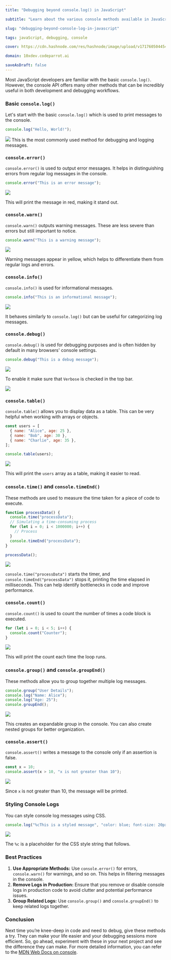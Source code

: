```yaml
---
title: "Debugging beyond console.log() in JavaScript"

subtitle: "Learn about the various console methods available in JavaScript for debugging and logging messages."

slug: "debugging-beyond-console-log-in-javascript"

tags: javaScript, debugging, console

cover: https://cdn.hashnode.com/res/hashnode/image/upload/v1717605044541/VMFH8jM1R.webp?auto=format

domain: 10xdev.codeparrot.ai

saveAsDraft: false
---
```


Most JavaScript developers are familiar with the basic `console.log()`. However, the console API offers many other methods that can be incredibly useful in both development and debugging workflows.

### Basic `console.log()`

Let's start with the basic `console.log()` which is used to print messages to the console.

```javascript
console.log("Hello, World!");
```

![](https://cdn.hashnode.com/res/hashnode/image/upload/v1717602776372/yR9V84n9r.png?auto=format)
This is the most commonly used method for debugging and logging messages.

### `console.error()`

`console.error()` is used to output error messages. It helps in distinguishing errors from regular log messages in the console.

```javascript
console.error("This is an error message");
```

![](https://cdn.hashnode.com/res/hashnode/image/upload/v1717602826130/csjO0YUGj.png?auto=format)

This will print the message in red, making it stand out.

### `console.warn()`

`console.warn()` outputs warning messages. These are less severe than errors but still important to notice.

```javascript
console.warn("This is a warning message");
```

![](https://cdn.hashnode.com/res/hashnode/image/upload/v1717602863488/xaOE9ZLjI.png?auto=format)

Warning messages appear in yellow, which helps to differentiate them from regular logs and errors.

### `console.info()`

`console.info()` is used for informational messages.

```javascript
console.info("This is an informational message");
```

![](https://cdn.hashnode.com/res/hashnode/image/upload/v1717602908638/wZIyzHzQa.png?auto=format)

It behaves similarly to `console.log()` but can be useful for categorizing log messages.

### `console.debug()`

`console.debug()` is used for debugging purposes and is often hidden by default in many browsers' console settings.

```javascript
console.debug("This is a debug message");
```

![](https://cdn.hashnode.com/res/hashnode/image/upload/v1717603092431/GMNga7Wge.png?auto=format)

To enable it make sure that `Verbose` is checked in the top bar.

![](https://cdn.hashnode.com/res/hashnode/image/upload/v1717603225265/UVsWL5bA0.png?auto=format)

### `console.table()`

`console.table()` allows you to display data as a table. This can be very helpful when working with arrays or objects.

```javascript
const users = [
  { name: "Alice", age: 25 },
  { name: "Bob", age: 30 },
  { name: "Charlie", age: 35 },
];

console.table(users);
```

![](https://cdn.hashnode.com/res/hashnode/image/upload/v1717603316367/bDPVHX7dX.png?auto=format)

This will print the `users` array as a table, making it easier to read.

### `console.time()` and `console.timeEnd()`

These methods are used to measure the time taken for a piece of code to execute.

```javascript
function processData() {
  console.time("processData");
  // Simulating a time-consuming process
  for (let i = 0; i < 1000000; i++) {
    // Process
  }
  console.timeEnd("processData");
}

processData();
```

![](https://cdn.hashnode.com/res/hashnode/image/upload/v1717603951155/Ss_aFfxVf.png?auto=format)

`console.time("processData")` starts the timer, and `console.timeEnd("processData")` stops it, printing the time elapsed in milliseconds. This can help identify bottlenecks in code and improve performance.

### `console.count()`

`console.count()` is used to count the number of times a code block is executed.

```javascript
for (let i = 0; i < 5; i++) {
  console.count("Counter");
}
```

![](https://cdn.hashnode.com/res/hashnode/image/upload/v1717603544889/KOsdLFTNl.png?auto=format)

This will print the count each time the loop runs.

### `console.group()` and `console.groupEnd()`

These methods allow you to group together multiple log messages.

```javascript
console.group("User Details");
console.log("Name: Alice");
console.log("Age: 25");
console.groupEnd();
```

![](https://cdn.hashnode.com/res/hashnode/image/upload/v1717603600402/MlxNun_v8.png?auto=format)

This creates an expandable group in the console. You can also create nested groups for better organization.

### `console.assert()`

`console.assert()` writes a message to the console only if an assertion is false.

```javascript
const x = 10;
console.assert(x > 10, "x is not greater than 10");
```

![](https://cdn.hashnode.com/res/hashnode/image/upload/v1717603763457/j99LQUfCM.png?auto=format)

Since `x` is not greater than 10, the message will be printed.

### Styling Console Logs

You can style console log messages using CSS.

```javascript
console.log("%cThis is a styled message", "color: blue; font-size: 20px;");
```

![](https://cdn.hashnode.com/res/hashnode/image/upload/v1717603814168/VUOV4fH4T.png?auto=format)

The `%c` is a placeholder for the CSS style string that follows.

### Best Practices

1. **Use Appropriate Methods:** Use `console.error()` for errors, `console.warn()` for warnings, and so on. This helps in filtering messages in the console.
2. **Remove Logs in Production:** Ensure that you remove or disable console logs in production code to avoid clutter and potential performance issues.
3. **Group Related Logs:** Use `console.group()` and `console.groupEnd()` to keep related logs together.

### Conclusion

Next time you’re knee-deep in code and need to debug, give these methods a try. They can make your life easier and your debugging sessions more efficient. So, go ahead, experiment with these in your next project and see the difference they can make.
For more detailed information, you can refer to the [MDN Web Docs on console](https://developer.mozilla.org/en-US/docs/Web/API/Console).
